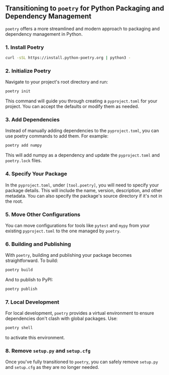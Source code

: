 
## Transitioning to `poetry` for Python Packaging and Dependency Management

`poetry` offers a more streamlined and modern approach to packaging and dependency management in Python. 

### 1. Install Poetry


```bash
curl -sSL https://install.python-poetry.org | python3 -
```

### 2. Initialize Poetry

Navigate to your project's root directory and run:

```bash
poetry init
```

This command will guide you through creating a `pyproject.toml` for your project. You can accept the defaults or modify them as needed.

### 3. Add Dependencies

Instead of manually adding dependencies to the `pyproject.toml`, you can use poetry commands to add them. For example:

```bash
poetry add numpy
```

This will add numpy as a dependency and update the `pyproject.toml` and `poetry.lock` files.

### 4. Specify Your Package

In the `pyproject.toml`, under `[tool.poetry]`, you will need to specify your package details. This will include the name, version, description, and other metadata. You can also specify the package's source directory if it's not in the root.

### 5. Move Other Configurations

You can move configurations for tools like `pytest` and `mypy` from your existing `pyproject.toml` to the one managed by `poetry`.

### 6. Building and Publishing

With `poetry`, building and publishing your package becomes straightforward. To build:

```bash
poetry build
```

And to publish to PyPI:

```bash
poetry publish
```

### 7. Local Development

For local development, `poetry` provides a virtual environment to ensure dependencies don't clash with global packages. Use:

```bash
poetry shell
```

to activate this environment.

### 8. Remove `setup.py` and `setup.cfg`

Once you've fully transitioned to `poetry`, you can safely remove `setup.py` and `setup.cfg` as they are no longer needed.
